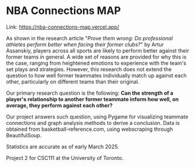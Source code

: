 # NBA Connections MAP

Link: https://nba-connections-map.vercel.app/

As shown in the research article "*Prove them wrong: Do professional athletes perform better when facing their former clubs?*" by Artur Assanskiy, players across all sports are likely to perform better against their former teams in general. A wide set of reasons are provided for why this is the case, ranging from heightened emotions to experience with the team's set plays and strategies. However, this research does not extend the question to how well former teammates individually match up against each other, particularly on different teams than their original. 


Our primary research question is the following: **Can the strength of a player's relationship to another former teammate inform how well, on average, they perform against each other?**


Our project answers such question, using Pygame for visualizing teammate connections and graph analysis methods to derive a conclusion. Data is obtained from basketball-reference.com, using webscraping through BeautifulSoup.

Statistics are accurate as of early March 2025.

Project 2 for CSC111 at the University of Toronto.
